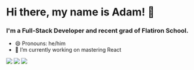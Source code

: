 # Hi there, my name is Adam! 👋

### I'm a Full-Stack Developer and recent grad of Flatiron School.

- 😄 Pronouns: he/him
- 🔭 I’m currently working on mastering React

<a href= 'https://www.linkedin.com/in/adam-b-gillespie/' rel="nofollow"><img src= "https://img.shields.io/badge/LinkedIn-0077B5?style=for-the-badge&logo=linkedin&logoColor=white" /></a>
<a href="https://www.instagram.com/therealgilsepie/?hl=en" rel="nofollow"><img src= "https://img.shields.io/badge/Instagram-E4405F?style=for-the-badge&logo=instagram&logoColor=white" /></a>
<a href="mailto:adam.g.tpt@gmail.com" rel="nofollow"><img src= "https://img.shields.io/badge/Gmail-D14836?style=for-the-badge&logo=gmail&logoColor=white" /></a>


<!--
**agilles1/agilles1** is a ✨ _special_ ✨ repository because its `README.md` (this file) appears on your GitHub profile.

Here are some ideas to get you started:

- 🔭 I’m currently working on ...
- 🌱 I’m currently learning ...
- 👯 I’m looking to collaborate on ...
- 🤔 I’m looking for help with ...
- 💬 Ask me about ...

- 😄 Pronouns: ...
- ⚡ Fun fact: ...
-->
